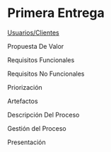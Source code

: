 # Primera Entrega

[Usuarios/Clientes](https://github.com/MateoAlejandroCaamalTencle/HABIT/blob/PrimeraEntrega/Usuarios%20y%20Clientes) 

Propuesta De Valor

Requisitos Funcionales

Requisitos No Funcionales

Priorización

Artefactos

Descripción Del Proceso

Gestión del Proceso

Presentación
